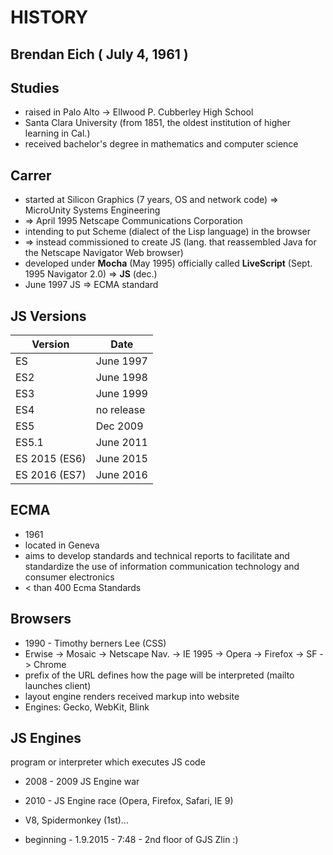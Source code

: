 # HISTORY

## Brendan Eich ( July 4, 1961 )
 
## Studies
* raised in Palo Alto -> Ellwood P. Cubberley High School
* Santa Clara University (from 1851, the oldest institution of higher learning in Cal.)
* received bachelor's degree in mathematics and computer science
 
## Carrer
 * started at Silicon Graphics (7 years, OS and network code) => MicroUnity Systems Engineering 
 * => April 1995 Netscape Communications Corporation  
 * intending to put Scheme (dialect of the Lisp language) in the browser
 * => instead commissioned to create JS (lang. that reassembled Java for the  Netscape Navigator Web browser)
 * developed under **Mocha** (May 1995) officially called **LiveScript** (Sept. 1995 Navigator 2.0) => **JS** (dec.)
 * June 1997 JS => ECMA standard
 
## JS Versions
 
 
| Version | Date |
| ------------- | ------------- |
| ES  | June 1997 |
| ES2  | June 1998  |
| ES3  | June 1999  |
| ES4  | no release  |
| ES5  | Dec 2009  |
| ES5.1  | June 2011  |
| ES 2015 (ES6) | June 2015  |
| ES 2016 (ES7) | June 2016  |
 

 
## ECMA
* 1961
* located in Geneva
* aims to develop standards and technical reports to facilitate and standardize the use of information communication technology and consumer electronics
* < than 400 Ecma Standards
 
 ## Browsers
 * 1990 - Timothy berners Lee (CSS)
 * Erwise -> Mosaic -> Netscape Nav. -> IE 1995 -> Opera -> Firefox -> SF -> Chrome
 * prefix of the URL defines how the page will be interpreted (mailto launches client)
 * layout engine renders received markup into website
 * Engines: Gecko, WebKit, Blink
 
 ## JS Engines
program or interpreter which executes JS code
* 2008 - 2009 JS Engine war
* 2010 - JS Engine race (Opera, Firefox, Safari, IE 9)
 * V8, Spidermonkey (1st)...
 
 
 
 
 
 
* beginning - 1.9.2015 - 7:48 - 2nd floor of GJS Zlin :)
